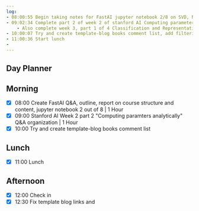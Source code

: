```yaml
---
log:
- 08:00:55 Begin taking notes for FastAI jupyter notebook 2/8 on SVD, NMF and topic modeling techniques
- 09:02:34 Complete part 2 of week 2 of stanford AI Computing parameters analytically
	- Also complete week 3, part 1 of 4 Classification and Representation
- 10:00:07 Try and create template-blog books comment list, add filtering for comments from books
- 11:00:36 Start lunch
- 
---
```


## Day Planner

## Morning
- [x] 08:00 Create FastAI Q&A, outline, report on course structure and content, jupyter notebook 2 out of 8 | 1 Hour
- [x] 09:00 Stanford AI Week 2 part 2 "Computing paramters analytically" Q&A organization | 1 Hour
- [x] 10:00 Try and create template-blog books comment list

## Lunch
- [x] 11:00 Lunch

## Afternoon
- [x] 12:00 Check in
- [x] 12:30 Fix template blog links and